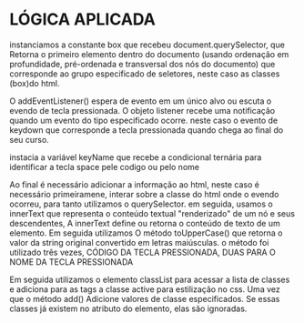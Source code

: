 # LÓGICA APLICADA

instanciamos a constante box que recebeu document.querySelector, que Retorna o primeiro elemento dentro do documento (usando ordenação em profundidade, pré-ordenada e transversal dos nós do documento) que corresponde ao grupo especificado de seletores, neste caso as classes (box)do html.

O addEventListener() espera de evento em um único alvo ou escuta o evendo de tecla pressionada. O objeto listener recebe uma notificação quando um evento do tipo especificado ocorre. neste caso o evento de keydown que corresponde a tecla pressionada quando chega ao final do seu curso.

instacia a variável keyName que recebe a condicional ternária para identificar a tecla space pele codigo ou pelo nome

Ao final é necessário adicionar a informação ao html, neste caso é necessário primeiramene, interar sobre a classe do html onde o evendo ocorreu, para tanto utilizamos o querySelector. em seguida, usamos o innerText que representa o conteúdo textual "renderizado" de um nó e seus descendentes, A innerText define ou retorna o conteúdo de texto de um elemento.
Em seguida utilizamos O método toUpperCase() que retorna o valor da string original convertido em letras maiúsculas. o método foi utilizado três vezes, CÓDIGO DA TECLA PRESSIONADA, DUAS PARA O NOME DA TECLA PRESSIONADA

Em seguida utilizamos o elemento classList para acessar a lista de classes e adiciona para as tags a classe active para estilização no css. Uma vez que o método add() Adicione valores de classe especificados. Se essas classes já existem no atributo do elemento, elas são ignoradas.
